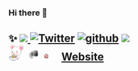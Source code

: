 ### Hi there 👋
✨ 
[ <img src="https://static.licdn.com/sc/h/al2o9zrvru7aqj8e1x2rzsrca" width="20"> ](https://www.linkedin.com/in/mohitmaithani/)
[![Twitter](https://img.shields.io/twitter/follow/xaret_?style=social)](https://twitter.com/xaret_)
[![github](https://img.shields.io/github/followers/mmaithani?label=Follow&style=social)](https://github.com/login?return_to=%2Fmmaithani)
[<img src="https://github.com/favicon.ico" width="20"> ](https://github.com/mmaithani)  
<img width="30" src="original.gif" alt="kitty" />
<img width="30" src="tumblr_m8kuxjuJcg1qdemqzo1_400.gif" alt="kitty" />
<img width="30" src="tumblr_mcnyszWcoU1qfqgb9o1_500.gif" alt="kitty" />
**[Website](https://mmaithani.github.io)**  
---
<!--

- 🌱 I’m currently learning deep learning Deep learning
- 👯 I’m looking to collaborate on ...
- 🤔 I’m looking for help with ...
- 💬 Ask me about ...
- 📫 How to reach me:
- 😄 Pronouns: ...
- ⚡ Fun fact: ...
-->
